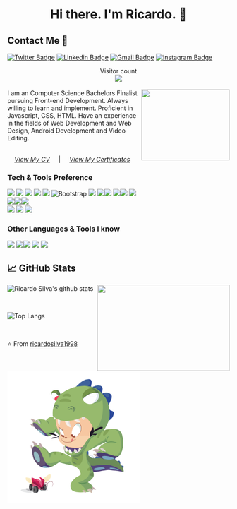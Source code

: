 <h1 align="center"> Hi there. I'm Ricardo. 👋 </h1>

##  Contact Me :speech_balloon:
[![Twitter Badge](https://img.shields.io/badge/-@R1C4RD098-1ca0f1?style=flat-square&labelColor=1ca0f1&logo=twitter&logoColor=white&link=https://twitter.com/R1C4RD098)](https://twitter.com/R1C4RD098) [![Linkedin Badge](https://img.shields.io/badge/-ricardosilva1998-blue?style=flat-square&logo=Linkedin&logoColor=white&link=https://www.linkedin.com/in/ricardosilva1998/)](https://www.linkedin.com/in/ricardosilva98/) [![Gmail Badge](https://img.shields.io/badge/-ricardomrbs1998@gmail.com-c14438?style=flat-square&logo=Gmail&logoColor=white&link=mailto:ricardomrbs1998@gmail.com)](mailto:ricardomrbs1998@gmail.com) [![Instagram Badge](https://img.shields.io/badge/-@r1card0s98-e4405f?style=flat-square&labelColor=f94877&logo=instagram&logoColor=white&link=https://www.instagram.com/r1card0s98//)](https://www.instagram.com/r1card0s98/)

<p align="center"> 
  Visitor count<br>
  <img src="https://profile-counter.glitch.me/ricardosilva1998/count.svg" />
</p>

<img align="right" width="200" height="161" src="https://media.giphy.com/media/26AHqZycSplGWWPAI/giphy.gif" width="24px">

I am an Computer Science Bachelors Finalist pursuing Front-end Development. Always willing to learn and implement. Proficient in Javascript, CSS, HTML. Have an experience in the fields of Web Development and Web Design, Android Development and Video Editing. <br /><br />


&nbsp; &nbsp; *[View My CV](https://www.linkedin.com/in/ricardosilva98/)*
&nbsp; &nbsp; |  &nbsp; &nbsp; *[View My Certificates](https://www.linkedin.com/in/ricardosilva98/)*
<br />


### Tech & Tools Preference
<img src = "https://img.shields.io/badge/-HTML5-E34F26?style=flat&logo=html5&logoColor=white"> <img src = "https://img.shields.io/badge/-CSS3-1572B6?style=flat&logo=css3&logoColor=white"> <img src = "https://img.shields.io/badge/JavaScript-F7DF1E?style=flat&logo=javascript&logoColor=black"> <img src = "https://img.shields.io/badge/Vue.js-35495E?style=flat&logo=vue.js&logoColor=4FC08D"> <img src = "https://img.shields.io/badge/Axios-35495E?style=flat&logo=axios&logoColor=4FC08D"> ![Bootstrap](https://img.shields.io/badge/-Bootstrap-563D7C?style=flat-square&logo=bootstrap) <img src="https://img.shields.io/badge/-React-161616?style=flat&logo=react&logoColor=00d9ff"> <img src = "https://img.shields.io/badge/React_Router-CA4245?style=flat&logo=react-router&logoColor=white" ><img src = "https://img.shields.io/badge/Redux-593D88?style=flat&logo=redux&logoColor=white"> <img src = "https://img.shields.io/badge/firebase-ffca28?style=flat&logo=firebase&logoColor=black" ><img src="https://img.shields.io/badge/-Node.js-3C873A?style=flat&logo=Node.js&logoColor=white"> <img src="https://img.shields.io/badge/-Android-black?style=flat&logo=android"> 
<br />
<img src="http://img.shields.io/badge/-Git-F1502F?style=flat&logo=git&logoColor=FFFFFF"><img src="http://img.shields.io/badge/-Github-000000?style=flat&logo=github&logoColor=FFFFFF"><img src="http://img.shields.io/badge/-VS%20Code-007ACC?style=flat&logo=visual%20studio%20code&logoColor=white"> 
<br />
<img src="https://img.shields.io/badge/-Microsoft%20Word-164ead?style=flat&logo=microsoft%20word"> <img src="https://img.shields.io/badge/-Microsoft%20Excel-026f39?style=flat&logo=microsoft%20excel"> <img src="https://img.shields.io/badge/-Microsoft%20PowerPoint-b9361a?style=flat&logo=microsoft%20powerpoint">
<br />
### Other Languages & Tools I know
<img src="http://img.shields.io/badge/-Java-F89820?style=flat&logo=java&logoColor=white"> <img src="https://img.shields.io/badge/-Python-black?style=flat&logo=python&logoColor=white"><img src="https://img.shields.io/badge/-PHP-5466b8?style=flat&logo=php&logoColor=white" > <img src = "https://img.shields.io/badge/RSS-FFA500?style=flat&logo=rss&logoColor=white"> <img src = "https://img.shields.io/badge/Xampp-F37623?style=flat&logo=xampp&logoColor=white" >

## &#x1f4c8; GitHub Stats
<img src="https://miro.medium.com/max/480/0*tWkX7jycteZn1qbC.gif" width="300px" height="195px" align="right"/>

![Ricardo Silva's github stats](https://github-readme-stats.vercel.app/api?username=ricardosilva1998&show_icons=true&hide_border=true&theme=react)

<br>

![Top Langs](https://github-readme-stats.vercel.app/api/top-langs/?username=ricardosilva1998&theme=radical)<img src="https://github.com/SatYu26/SatYu26/blob/master/Assets/dinotocat.png" alt="dinotocat" style="float: left; margin-right: 10px;" width="300px" />

<br>

⭐️ From [ricardosilva1998](https://github.com/ricardosilva1998)
